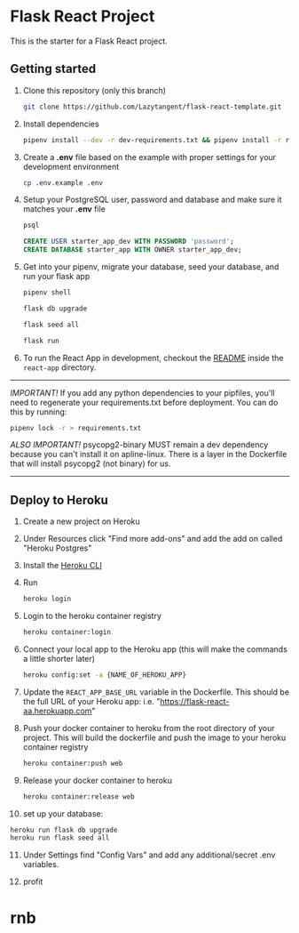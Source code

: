 # Flask React Project

This is the starter for a Flask React project.

## Getting started

1. Clone this repository (only this branch)

   ```bash
   git clone https://github.com/Lazytangent/flask-react-template.git
   ```

2. Install dependencies

   ```bash
   pipenv install --dev -r dev-requirements.txt && pipenv install -r requirements.txt
   ```

3. Create a **.env** file based on the example with proper settings for your
   development environment

   ```bash
   cp .env.example .env
   ```
4. Setup your PostgreSQL user, password and database and make sure it matches your **.env** file

    ```bash
    psql
    ```

    ```sql
    CREATE USER starter_app_dev WITH PASSWORD 'password';
    CREATE DATABASE starter_app WITH OWNER starter_app_dev;
    ```

5. Get into your pipenv, migrate your database, seed your database, and run your flask app

   ```bash
   pipenv shell
   ```

   ```bash
   flask db upgrade
   ```

   ```bash
   flask seed all
   ```

   ```bash
   flask run
   ```

6. To run the React App in development, checkout the [README](./react-app/README.md) inside the `react-app` directory.

***
*IMPORTANT!*
   If you add any python dependencies to your pipfiles, you'll need to regenerate your requirements.txt before deployment.
   You can do this by running:

   ```bash
   pipenv lock -r > requirements.txt
   ```

*ALSO IMPORTANT!*
   psycopg2-binary MUST remain a dev dependency because you can't install it on apline-linux.
   There is a layer in the Dockerfile that will install psycopg2 (not binary) for us.
***

## Deploy to Heroku

1. Create a new project on Heroku
2. Under Resources click "Find more add-ons" and add the add on called "Heroku Postgres"
3. Install the [Heroku CLI](https://devcenter.heroku.com/articles/heroku-command-line)
4. Run

   ```bash
   heroku login
   ```

5. Login to the heroku container registry

   ```bash
   heroku container:login
   ```

6. Connect your local app to the Heroku app (this will make the commands a little shorter later)

    ```bash
    heroku config:set -a {NAME_OF_HEROKU_APP}
    ```

7. Update the `REACT_APP_BASE_URL` variable in the Dockerfile.
   This should be the full URL of your Heroku app: i.e. "https://flask-react-aa.herokuapp.com"
8. Push your docker container to heroku from the root directory of your project.
   This will build the dockerfile and push the image to your heroku container registry

   ```bash
   heroku container:push web
   ```

9. Release your docker container to heroku

   ```bash
   heroku container:release web
   ```

10. set up your database:

   ```bash
   heroku run flask db upgrade
   heroku run flask seed all
   ```

11. Under Settings find "Config Vars" and add any additional/secret .env variables.

12. profit
# rnb
